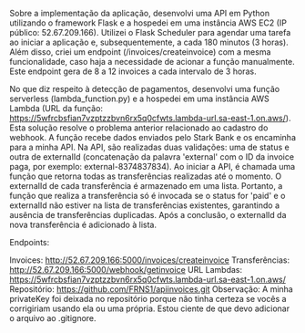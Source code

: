 
Sobre a implementação da aplicação, desenvolvi uma API em Python utilizando o framework Flask e a hospedei em uma instância AWS EC2 (IP público: 52.67.209.166). Utilizei o Flask Scheduler para agendar uma tarefa ao iniciar a aplicação e, subsequentemente, a cada 180 minutos (3 horas). Além disso, criei um endpoint (/invoices/createinvoice) com a mesma funcionalidade, caso haja a necessidade de acionar a função manualmente. Este endpoint gera de 8 a 12 invoices a cada intervalo de 3 horas.

No que diz respeito à detecção de pagamentos, desenvolvi uma função serverless (lambda_function.py) e a hospedei em uma instância AWS Lambda (URL da função: https://5wfrcbsfian7vzptzzbvn6rx5q0cfwts.lambda-url.sa-east-1.on.aws/). Esta solução resolve o problema anterior relacionado ao cadastro do webhook. A função recebe dados enviados pelo Stark Bank e os encaminha para a minha API. Na API, são realizadas duas validações: uma de status e outra de externalId (concatenação da palavra 'external' com o ID da invoice paga, por exemplo: external-8374837834). Ao iniciar a API, é chamada uma função que retorna todas as transferências realizadas até o momento. O externalId de cada transferência é armazenado em uma lista. Portanto, a função que realiza a transferência só é invocada se o status for 'paid' e o externalId não estiver na lista de transferências existentes, garantindo a ausência de transferências duplicadas. Após a conclusão, o externalId da nova transferência é adicionado à lista.

Endpoints:

Invoices: http://52.67.209.166:5000/invoices/createinvoice
Transferências: http://52.67.209.166:5000/webhook/getinvoice
URL Lambdas: https://5wfrcbsfian7vzptzzbvn6rx5q0cfwts.lambda-url.sa-east-1.on.aws/
Repositório: https://github.com/FRNS1/apiinvoices.git
Observação: A minha privateKey foi deixada no repositório porque não tinha certeza se vocês a corrigiriam usando ela ou uma própria. Estou ciente de que devo adicionar o arquivo ao .gitignore.
